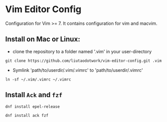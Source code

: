 # Vim Editor Config

Configuration for Vim >= 7. It contains configuration for vim and  macvim.

## Install on Mac or Linux:
- clone the repository to a folder named '.vim' in your user-directory

```
git clone https://github.com/liutaodotwork/vim-editor-config.git .vim
```

- Symlink 'path/to/userdir/.vim/.vimrc' to 'path/to/userdir/.vimrc'


```
ln -sf ~/.vim/.vimrc ~/.vimrc
```

## Install `Ack` and `fzf`

```
dnf install epel-release

dnf install ack fzf
```
